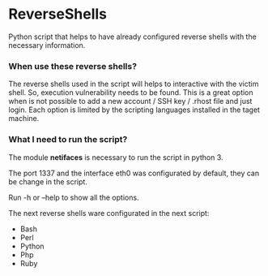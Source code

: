 # ReverseShells
Python script that helps to have already configured reverse shells with the necessary information.

### When use these reverse shells?
The reverse shells used in the script will helps to interactive with the victim shell. So, execution vulnerability needs to be found. This is a great option when is not possible to add a new account / SSH key / .rhost file and just login. Each option is limited by the scripting languages installed in the taget machine.

### What I need to run the script?
The module **netifaces** is necessary to run the script in python 3.

The port 1337 and the interface eth0 was configurated by default, they can be change in the script.

Run -h or –help to show all the options.

The next reverse shells ware configurated in the next script:
* Bash 
* Perl 
* Python 
* Php
* Ruby
